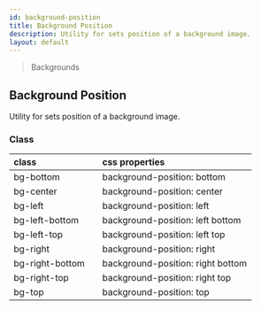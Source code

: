 ```yaml
---
id: background-position
title: Background Position
description: Utility for sets position of a background image.
layout: default
---
```


> Backgrounds

## Background Position

Utility for sets position of a background image.

### Class

| <span class="px-3 py-1 text-white bg-charcoal-100 rounded-full">class</span> | | <span class="px-3 py-1 text-white bg-charcoal-100 rounded-full">css properties</span> |
|:--|:--|:--|
| bg-bottom |  | background-position: bottom |
| bg-center |  | background-position: center |
| bg-left |  | background-position: left |
| bg-left-bottom |  | background-position: left bottom |
| bg-left-top |  | background-position: left top |
| bg-right |  | background-position: right |
| bg-right-bottom |  | background-position: right bottom |
| bg-right-top |  | background-position: right top |
| bg-top |  | background-position: top |
